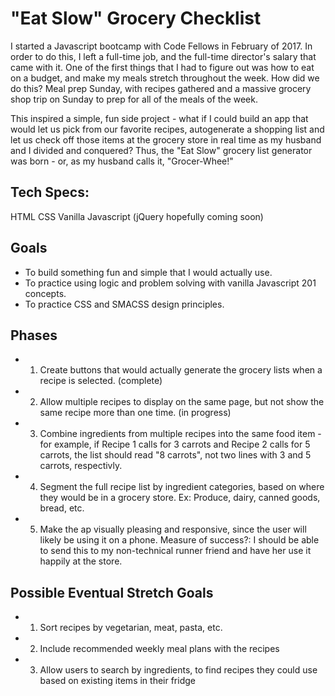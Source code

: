 # "Eat Slow" Grocery Checklist

I started a Javascript bootcamp with Code Fellows in February of 2017. In order to do this, I left a full-time job, and the full-time director's salary that came with it. One of the first things that I had to figure out was how to eat on a budget, and make my meals stretch throughout the week. How did we do this? Meal prep Sunday, with recipes gathered and a massive grocery shop trip on Sunday to prep for all of the meals of the week.

This inspired a simple, fun side project - what if I could build an app that would let us pick from our favorite recipes, autogenerate a shopping list and let us check off those items at the grocery store in real time as my husband and I divided and conquered? Thus, the "Eat Slow" grocery list generator was born - or, as my husband calls it, "Grocer-Whee!"

## Tech Specs:
HTML
CSS
Vanilla Javascript (jQuery hopefully coming soon)

## Goals
- To build something fun and simple that I would actually use.
- To practice using logic and problem solving with vanilla Javascript 201 concepts.
- To practice CSS and SMACSS design principles.

## Phases
- 1. Create buttons that would actually generate the grocery lists when a recipe is selected. (complete)
- 2. Allow multiple recipes to display on the same page, but not show the same recipe more than one time. (in progress)
- 3. Combine ingredients from multiple recipes into the same food item - for example, if Recipe 1 calls for 3 carrots and Recipe 2 calls for 5 carrots, the list should read "8 carrots", not two lines with 3 and 5 carrots, respectivly. 
- 4. Segment the full recipe list by ingredient categories, based on where they would be in a grocery store. Ex: Produce, dairy, canned goods, bread, etc.
- 5. Make the ap visually pleasing and responsive, since the user will likely be using it on a phone. Measure of success?: I should be able to send this to my non-technical runner friend and have her use it happily at the store.

## Possible Eventual Stretch Goals
- 1. Sort recipes by vegetarian, meat, pasta, etc.
- 2. Include recommended weekly meal plans with the recipes
- 3. Allow users to search by ingredients, to find recipes they could use based on existing items in their fridge